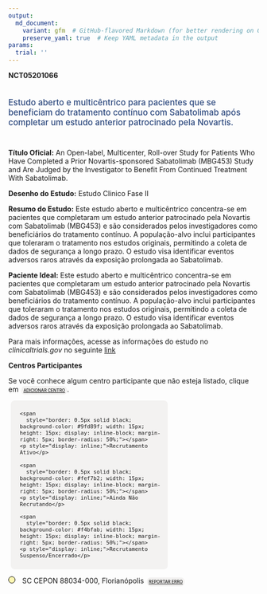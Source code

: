 ```yaml
---
output: 
  md_document:
    variant: gfm  # GitHub-flavored Markdown (for better rendering on GitHub)
    preserve_yaml: true  # Keep YAML metadata in the output
params:
  trial: ''
---
```


**NCT05201066**

<div style="padding: 5px 5px 5px 0px; font-size: 1.20em; font-weight: 500; color: #2E4A7F; text-align: left; margin-bottom: 20px">

Estudo aberto e multicêntrico para pacientes que se beneficiam do
tratamento contínuo com Sabatolimab após completar um estudo anterior
patrocinado pela Novartis.

</div>

**Título Oficial:** An Open-label, Multicenter, Roll-over Study for
Patients Who Have Completed a Prior Novartis-sponsored Sabatolimab
(MBG453) Study and Are Judged by the Investigator to Benefit From
Continued Treatment With Sabatolimab.

**Desenho do Estudo:** Estudo Clinico Fase II

**Resumo do Estudo:** Este estudo aberto e multicêntrico concentra-se em
pacientes que completaram um estudo anterior patrocinado pela Novartis
com Sabatolimab (MBG453) e são considerados pelos investigadores como
beneficiários do tratamento contínuo. A população-alvo inclui
participantes que toleraram o tratamento nos estudos originais,
permitindo a coleta de dados de segurança a longo prazo. O estudo visa
identificar eventos adversos raros através da exposição prolongada ao
Sabatolimab.

**Paciente Ideal:** Este estudo aberto e multicêntrico concentra-se em
pacientes que completaram um estudo anterior patrocinado pela Novartis
com Sabatolimab (MBG453) e são considerados pelos investigadores como
beneficiários do tratamento contínuo. A população-alvo inclui
participantes que toleraram o tratamento nos estudos originais,
permitindo a coleta de dados de segurança a longo prazo. O estudo visa
identificar eventos adversos raros através da exposição prolongada ao
Sabatolimab.

Para mais informações, acesse as informações do estudo no
*clinicaltrials.gov* no seguinte
[link](https://clinicaltrials.gov/ct2/show/NCT05201066)

**Centros Participantes**

Se você conhece algum centro participante que não esteja listado, clique
em
<span style="color: #2E4A7F; margin-left: 2px; padding: 4px; background-color: #f3f2f1; border-radius: 8px; font-weight: 500; font-size: 0.6em"><a
href="https://flazar.shinyapps.io/formsapp?study_nct_id=NCT05201066&amp;location_id=N%2FA&amp;location_full_name=N%2FA&amp;form_type=Adicionar%20Centro"
target="_blank">ADICIONAR CENTRO</a></span>.

<div style="margin-bottom: 8px; margin-left: 5px; padding: 8px; max-width: 300px; background-color: #f3f2f1; border-radius: 8px; font-size: 0.9em">

<div style="margin-left: 10px;">

    <span 
      style="border: 0.5px solid black; background-color: #9fd89f; width: 15px; height: 15px; display: inline-block; margin-right: 5px; border-radius: 50%;"></span>
    <p style="display: inline;">Recrutamento Ativo</p>

</div>

<div style="margin-left: 10px;">

    <span 
      style="border: 0.5px solid black; background-color: #fef7b2; width: 15px; height: 15px; display: inline-block; margin-right: 5px; border-radius: 50%;"></span>
    <p style="display: inline;">Ainda Não Recrutando</p>

</div>

<div style="margin-left: 10px;">

    <span 
      style="border: 0.5px solid black; background-color: #f4bfab; width: 15px; height: 15px; display: inline-block; margin-right: 5px; border-radius: 50%;"></span>
    <p style="display: inline;">Recrutamento Suspenso/Encerrado</p>

</div>

</div>

<div style="line-height: 0.9em">

<span style="border: 0.5px solid black; display: inline-block; width: 12px; height: 12px; border-radius: 50%; margin-right: 10px; padding-bottom: 0px; background-color: #fef7b2;"></span>
SC CEPON 88034-000, Florianópolis
<span style="color: #2E4A7F; margin-left: 2px; padding: 4px; background-color: #f3f2f1; border-radius: 8px; font-weight: 500; font-size: 0.6em"><a
href="https://flazar.shinyapps.io/formsapp?study_nct_id=NCT05201066&amp;location_id=NOVARTISINVESTIGATIVESITEFLORIANOPOLISSC88034000BRAZIL&amp;location_full_name=CEPON%2C%2088034-000%2C%20Florian%C3%B3polis&amp;form_type=Reportar%20Erro"
target="_blank">REPORTAR ERRO</a></span>

</div>

